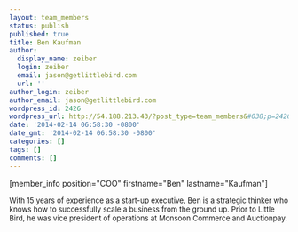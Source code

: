 ```yaml
---
layout: team_members
status: publish
published: true
title: Ben Kaufman
author:
  display_name: zeiber
  login: zeiber
  email: jason@getlittlebird.com
  url: ''
author_login: zeiber
author_email: jason@getlittlebird.com
wordpress_id: 2426
wordpress_url: http://54.188.213.43/?post_type=team_members&#038;p=2426
date: '2014-02-14 06:58:30 -0800'
date_gmt: '2014-02-14 06:58:30 -0800'
categories: []
tags: []
comments: []
---
```

<p>[member_info position="COO" firstname="Ben" lastname="Kaufman"]</p>
<div style="font-size:13px;">
With 15 years of experience as a start-­up executive, Ben is a strategic thinker who knows how to successfully scale a business from the ground up. Prior to Little Bird, he was vice president of operations at Monsoon Commerce and Auctionpay.
</div>
